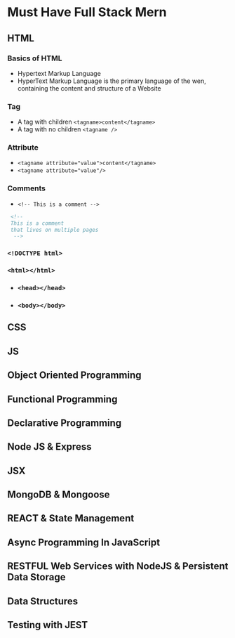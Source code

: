 # Must Have Full Stack Mern

## HTML

### Basics of HTML
- Hypertext Markup Language
- HyperText Markup Language is the primary language of the wen, containing the content and structure of a Website

### Tag
- A tag with children `<tagname>content</tagname>`
- A tag with no children `<tagname />`

### Attribute
- `<tagname attribute="value">content</tagname>`
- `<tagname attribute="value"/>`

### Comments
- `<!-- This is a comment -->`
```html
 <!-- 
 This is a comment 
 that lives on multiple pages
  -->
```

### `<!DOCTYPE html>`
### `<html></html>`
  - ### `<head></head>`
  - ### `<body></body>`


## CSS

## JS

## Object Oriented Programming

## Functional Programming

## Declarative Programming

## Node JS & Express

## JSX

## MongoDB & Mongoose

## REACT & State Management

## Async Programming In JavaScript

## RESTFUL Web Services with NodeJS & Persistent Data Storage

## Data Structures

## Testing with JEST
